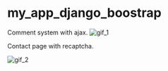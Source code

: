 # my_app_django_boostrap

Comment system with ajax.
![gif_1](https://thumbs.gfycat.com/HarmfulPhonyHuia-size_restricted.gif)

Contact page with recaptcha.

![gif_2](https://thumbs.gfycat.com/FixedRareLadybird-size_restricted.gif)
